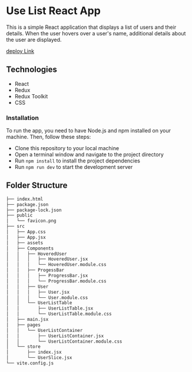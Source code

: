# Use List React App

This is a simple React application that displays a list of users and their details. When the user hovers over a user's name, additional details about the user are displayed.

[deploy Link](https://elegant-alpaca-f8db03.netlify.app/)

## Technologies

- React
- Redux
- Redux Toolkit
- CSS

### Installation

To run the app, you need to have Node.js and npm installed on your machine. Then, follow these steps:

- Clone this repository to your local machine
- Open a terminal window and navigate to the project directory
- Run `npm install` to install the project dependencies
- Run `npm run dev` to start the development server

## Folder Structure

```sh
├── index.html
├── package.json
├── package-lock.json
├── public
│   └── favicon.png
├── src
│   ├── App.css
│   ├── App.jsx
│   ├── assets
│   ├── Components
│   │   ├── HoveredUser
│   │   │   ├── HoveredUser.jsx
│   │   │   └── HoveredUser.module.css
│   │   ├── ProgessBar
│   │   │   ├── ProgressBar.jsx
│   │   │   └── ProgressBar.module.css
│   │   ├── User
│   │   │   ├── User.jsx
│   │   │   └── User.module.css
│   │   └── UserListTable
│   │       ├── UserListTable.jsx
│   │       └── UserListTable.module.css
│   ├── main.jsx
│   ├── pages
│   │   └── UserListContainer
│   │       ├── UserListContainer.jsx
│   │       └── UserListContainer.module.css
│   └── store
│       ├── index.jsx
│       └── UserSlice.jsx
└── vite.config.js
```

